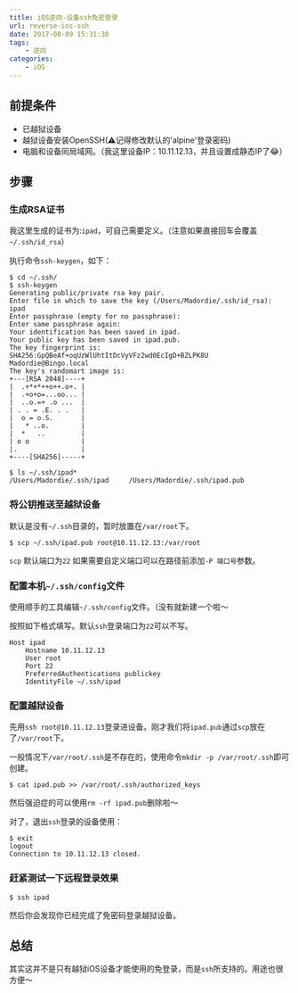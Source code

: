 ```yaml
---
title: iOS逆向-设备ssh免密登录
url: reverse-ios-ssh
date: 2017-08-09 15:31:30
tags:
    - 逆向
categories:
    - iOS
---
```


## 前提条件

- 已越狱设备
- 越狱设备安装OpenSSH(⚠️记得修改默认的'alpine'登录密码)
- 电脑和设备同局域网。（我这里设备IP：10.11.12.13，并且设置成静态IP了😂）

<!--more-->

## 步骤

### 生成RSA证书

我这里生成的证书为:`ipad`，可自己需要定义。（注意如果直接回车会覆盖`~/.ssh/id_rsa`）

执行命令`ssh-keygen`，如下：
```shell
$ cd ~/.ssh/
$ ssh-keygen
Generating public/private rsa key pair.
Enter file in which to save the key (/Users/Madordie/.ssh/id_rsa): ipad
Enter passphrase (empty for no passphrase):
Enter same passphrase again:
Your identification has been saved in ipad.
Your public key has been saved in ipad.pub.
The key fingerprint is:
SHA256:GpQBeAf+oqUzWlUhtItDcVyVFz2wd0EcIgD+BZLPK8U Madordie@Bingo.local
The key's randomart image is:
+---[RSA 2048]----+
|  .+*+*++o++.o+. |
|  .+o+o=...oo... |
|  ..o.=+ .o ...  |
| . . = .E. . .   |
|  o = o.S.       |
|   * ..o.        |
|  *   ..         |
| o o             |
|.                |
+----[SHA256]-----+

$ ls ~/.ssh/ipad*
/Users/Madordie/.ssh/ipad     /Users/Madordie/.ssh/ipad.pub
```

### 将公钥推送至越狱设备

默认是没有`~/.ssh`目录的，暂时放置在`/var/root`下。

```shell
$ scp ~/.ssh/ipad.pub root@10.11.12.13:/var/root
```

`scp` 默认端口为`22` 如果需要自定义端口可以在路径前添加`-P 端口号`参数。

### 配置本机`~/.ssh/config`文件

使用顺手的工具编辑`~/.ssh/config`文件。（没有就新建一个啦～

按照如下格式填写。默认`ssh`登录端口为`22`可以不写。
```
Host ipad
    Hostname 10.11.12.13
    User root
    Port 22
    PreferredAuthentications publickey
    IdentityFile ~/.ssh/ipad
```

### 配置越狱设备

先用`ssh root@10.11.12.13`登录进设备。刚才我们将`ipad.pub`通过`scp`放在了`/var/root`下。

一般情况下`/var/root/.ssh`是不存在的，使用命令`mkdir -p /var/root/.ssh`即可创建。

```shell
$ cat ipad.pub >> /var/root/.ssh/authorized_keys
```

然后强迫症的可以使用`rm -rf ipad.pub`删除啦～

对了，退出`ssh`登录的设备使用：

```shell
$ exit
logout
Connection to 10.11.12.13 closed.
```

### 赶紧测试一下远程登录效果

```shell
$ ssh ipad
```

然后你会发现你已经完成了免密码登录越狱设备。

## 总结

其实这并不是只有越狱iOS设备才能使用的免登录，而是`ssh`所支持的。用途也很方便～
